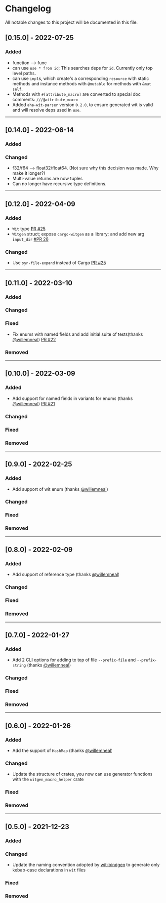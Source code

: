 # Changelog

All notable changes to this project will be documented in this file.

## [0.15.0] - 2022-07-25

### Added
- function --> func
- can use `use * from id`; This searches deps for `id`. Currently only top level paths.
- can use `impl`s, which create's a corresponding `resource` with static methods and instance methods with `@mutable` for methods with `&mut self`.
- Methods with `#[attribute_macro]` are converted to special doc comments: `///@attribute_macro`
- Added `aha-wit-parser` version `0.2.0`, to ensure generated wit is valid and will resolve deps used in `use`.

---
## [0.14.0] - 2022-06-14
### Added
### Changed
- f32/f64 --> float32/float64. (Not sure why this decision was made. Why make it longer?)
- Multi-value returns are now tuples
- Can no longer have recursive type definitions.
---
## [0.12.0] - 2022-04-09
### Added
- `Wit` type [PR #25](https://github.com/bnjjj/witgen/pull/25)
- `Witgen` struct; expose `cargo-witgen` as a library; and add new arg `input_dir` [#PR 26](https://github.com/bnjjj/witgen/pull/25)
### Changed
 - Use `syn-file-expand` instead of Cargo [PR #25](https://github.com/bnjjj/witgen/pull/25)
---
## [0.11.0] - 2022-03-10
### Added
### Changed
### Fixed
- Fix enums with named fields and add initial suite of tests(thanks [@willemneal](https://github.com/willemneal)) [PR #22](https://github.com/bnjjj/witgen/pull/22)
### Removed

---
## [0.10.0] - 2022-03-09
### Added
- Add support for named fields in variants for enums (thanks [@willemneal](https://github.com/willemneal)) [PR #21](https://github.com/bnjjj/witgen/pull/21)
### Changed
### Fixed
### Removed

---
## [0.9.0] - 2022-02-25
### Added
- Add support of wit enum (thanks [@willemneal](https://github.com/willemneal))
### Changed
### Fixed
### Removed

---
## [0.8.0] - 2022-02-09
### Added
- Add support of reference type (thanks [@willemneal](https://github.com/willemneal))
### Changed
### Fixed
### Removed

---
## [0.7.0] - 2022-01-27
### Added
- Add 2 CLI options for adding to top of file `--prefix-file` and `--prefix-string` (thanks [@willemneal](https://github.com/willemneal))
### Changed
### Fixed
### Removed

---
## [0.6.0] - 2022-01-26
### Added
- Add the support of `HashMap` (thanks [@willemneal](https://github.com/willemneal))
### Changed
- Update the structure of crates, you now can use generator functions with the `witgen_macro_helper` crate
### Fixed
### Removed

---
## [0.5.0] - 2021-12-23
### Added
### Changed
- Update the naming convention adopted by [wit-bindgen](https://github.com/bytecodealliance/wit-bindgen/pull/119) to generate only kebab-case declarations in `wit` files
### Fixed
### Removed
